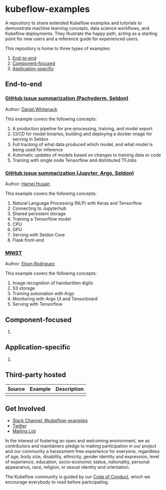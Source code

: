 # kubeflow-examples

A repository to share extended Kubeflow examples and tutorials to demonstrate machine learning
concepts, data science workflows, and Kubeflow deployments. They illustrate the happy path,
acting as a starting point for new users and a reference guide for experienced users.

This repository is home to three types of examples:
1. [End-to-end](#end-to-end)
1. [Component-focused](#component-focused)
1. [Application-specific](#application-specific)

## End-to-end

### [GitHub issue summarization (Pachyderm, Seldon)](./github_issue_summarization/pachyderm_seldon_kvc)
Author: [Daniel Whitenack](https://github.com/dwhitena)

This example covers the following concepts:
1. A production pipeline for pre-processing, training, and model export
1. CI/CD for model binaries, building and deploying a docker image for serving in Seldon
1. Full tracking of what data produced which model, and what model is being used for inference
1. Automatic updates of models based on changes to training data or code
1. Training with single node Tensorflow and distributed TFJobs

### [GitHub issue summarization (Jupyter, Argo, Seldon)](./github_issue_summarization/jupyter_argo_seldon)
Author: [Hamel Husain](https://github.com/hamelsmu)

This example covers the following concepts:
1. Natural Language Processing (NLP) with Keras and Tensorflow
1. Connecting to Jupyterhub
1. Shared persistent storage
1. Training a Tensorflow model
  1. CPU
  1. GPU
1. Serving with Seldon Core
1. Flask front-end

### [MNIST](./mnist)

Author: [Elson Rodriguez](https://github.com/elsonrodriguez)

This example covers the following concepts:
1. Image recognition of handwritten digits
1. S3 storage
1. Training automation with Argo
1. Monitoring with Argo UI and Tensorboard
1. Serving with Tensorflow

## Component-focused

1.

## Application-specific

1.

## Third-party hosted

| Source | Example | Description | 
| ------ | ------- | ----------- |
| | | | |

## Get Involved

* [Slack Channel: #kubeflow-examples](https://join.slack.com/t/kubeflow/shared_invite/enQtMjgyMzMxNDgyMTQ5LWUwMTIxNmZlZTk2NGU0MmFiNDE4YWJiMzFiOGNkZGZjZmRlNTExNmUwMmQ2NzMwYzk5YzQxOWQyODBlZGY2OTg)
* [Twitter](http://twitter.com/kubeflow)
* [Mailing List](https://groups.google.com/forum/#!forum/kubeflow-discuss)

In the interest of fostering an open and welcoming environment, we as contributors and maintainers pledge to making participation in our project and our community a harassment-free experience for everyone, regardless of age, body size, disability, ethnicity, gender identity and expression, level of experience, education, socio-economic status, nationality, personal appearance, race, religion, or sexual identity and orientation.

The Kubeflow community is guided by our [Code of Conduct](https://github.com/kubeflow/community/blob/master/CODE_OF_CONDUCT.md), which we encourage everybody to read before participating.

